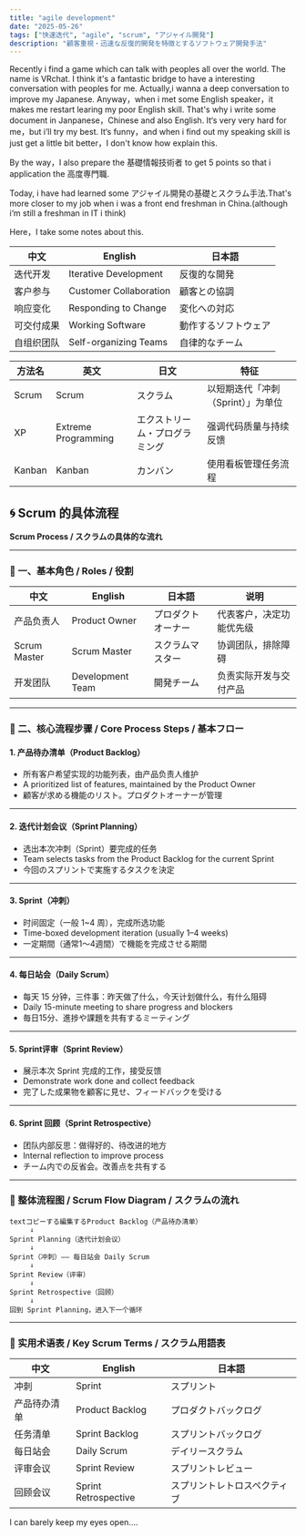```yaml
---
title: "agile development"
date: "2025-05-26"
tags: ["快速迭代", "agile", "scrum", "アジャイル開発"]
description: "顧客重視・迅速な反復的開発を特徴とするソフトウェア開発手法"
---
```




Recently i find a game which can talk with peoples all over the world. The name is VRchat. I think it's a fantastic bridge to have a interesting conversation with peoples for me. Actually,i wanna a deep conversation to improve my Japanese.  Anyway，when i met some English speaker，it makes me restart learing my poor English skill. That's why i write some document in Janpanese，Chinese and also English. It‘s very very hard for me，but i’ll try my best. It‘s funny，and when i find out my speaking skill is just get a little bit better，I don't know how explain this.

By the way，I also prepare the 基礎情報技術者 to get 5 points so that i application the 高度専門職.

Today, i have had learned some アジャイル開発の基礎とスクラム手法.That's more closer to my job when i was a front end freshman in China.(although i‘m still a freshman in IT i think)

Here，I take some notes about this.



| 中文       | English                | 日本語               |
| ---------- | ---------------------- | -------------------- |
| 迭代开发   | Iterative Development  | 反復的な開発         |
| 客户参与   | Customer Collaboration | 顧客との協調         |
| 响应变化   | Responding to Change   | 変化への対応         |
| 可交付成果 | Working Software       | 動作するソフトウェア |
| 自组织团队 | Self-organizing Teams  | 自律的なチーム       |



| 方法名 | 英文                | 日文                           | 特征                               |
| ------ | ------------------- | ------------------------------ | ---------------------------------- |
| Scrum  | Scrum               | スクラム                       | 以短期迭代「冲刺（Sprint）」为单位 |
| XP     | Extreme Programming | エクストリーム・プログラミング | 强调代码质量与持续反馈             |
| Kanban | Kanban              | カンバン                       | 使用看板管理任务流程               |



## 🌀 Scrum 的具体流程

**Scrum Process / スクラムの具体的な流れ**

------

### 🧩 一、基本角色 / Roles / 役割

| 中文         | English          | 日本語             | 说明                     |
| ------------ | ---------------- | ------------------ | ------------------------ |
| 产品负责人   | Product Owner    | プロダクトオーナー | 代表客户，决定功能优先级 |
| Scrum Master | Scrum Master     | スクラムマスター   | 协调团队，排除障碍       |
| 开发团队     | Development Team | 開発チーム         | 负责实际开发与交付产品   |



------

### 🔁 二、核心流程步骤 / Core Process Steps / 基本フロー

#### 1. 产品待办清单（Product Backlog）

- 所有客户希望实现的功能列表，由产品负责人维护
- A prioritized list of features, maintained by the Product Owner
- 顧客が求める機能のリスト。プロダクトオーナーが管理

------

#### 2. 迭代计划会议（Sprint Planning）

- 选出本次冲刺（Sprint）要完成的任务
- Team selects tasks from the Product Backlog for the current Sprint
- 今回のスプリントで実施するタスクを決定

------

#### 3. Sprint（冲刺）

- 时间固定（一般 1~4 周），完成所选功能
- Time-boxed development iteration (usually 1–4 weeks)
- 一定期間（通常1〜4週間）で機能を完成させる期間

------

#### 4. 每日站会（Daily Scrum）

- 每天 15 分钟，三件事：昨天做了什么，今天计划做什么，有什么阻碍
- Daily 15-minute meeting to share progress and blockers
- 毎日15分、進捗や課題を共有するミーティング

------

#### 5. Sprint评审（Sprint Review）

- 展示本次 Sprint 完成的工作，接受反馈
- Demonstrate work done and collect feedback
- 完了した成果物を顧客に見せ、フィードバックを受ける

------

#### 6. Sprint 回顾（Sprint Retrospective）

- 团队内部反思：做得好的、待改进的地方
- Internal reflection to improve process
- チーム内での反省会。改善点を共有する

------

### 🔄 整体流程图 / Scrum Flow Diagram / スクラムの流れ

```
textコピーする編集するProduct Backlog（产品待办清单）
     ↓
Sprint Planning（迭代计划会议）
     ↓
Sprint（冲刺）—— 每日站会 Daily Scrum
     ↓
Sprint Review（评审）
     ↓
Sprint Retrospective（回顾）
     ↓
回到 Sprint Planning，进入下一个循环
```

------

### 📌 实用术语表 / Key Scrum Terms / スクラム用語表

| 中文         | English              | 日本語                       |
| ------------ | -------------------- | ---------------------------- |
| 冲刺         | Sprint               | スプリント                   |
| 产品待办清单 | Product Backlog      | プロダクトバックログ         |
| 任务清单     | Sprint Backlog       | スプリントバックログ         |
| 每日站会     | Daily Scrum          | デイリースクラム             |
| 评审会议     | Sprint Review        | スプリントレビュー           |
| 回顾会议     | Sprint Retrospective | スプリントレトロスペクティブ |



I can barely keep my eyes open....
